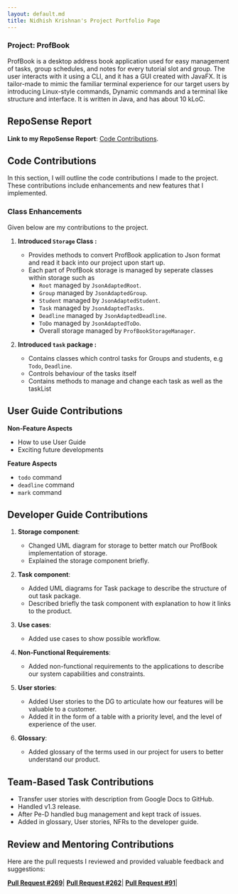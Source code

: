 ```yaml
---
layout: default.md
title: Nidhish Krishnan's Project Portfolio Page
---
```


### Project: ProfBook

ProfBook is a desktop address book application used for easy management of tasks, group schedules, and notes for every tutorial slot and group. The user interacts with it using a CLI, and it has a GUI created with JavaFX. It is tailor-made to mimic the familiar terminal experience for our target users by introducing Linux-style commands, Dynamic commands and a terminal like structure and interface. It is written in Java, and has about 10 kLoC.

## RepoSense Report

**Link to my RepoSense Report**: 
[Code Contributions](https://nus-cs2103-ay2324s1.github.io/tp-dashboard/?search=Nid21cs&breakdown=false&sort=groupTitle%20dsc&sortWithin=title&since=2023-09-22&timeframe=commit&mergegroup=&groupSelect=groupByRepos).

## Code Contributions

In this section, I will outline the code contributions I made to the project. These contributions include enhancements
and new features that I implemented.

### Class Enhancements

Given below are my contributions to the project.

1. **Introduced `Storage` Class :**
   
    - Provides methods to convert ProfBook application to Json format and read it back into our project upon start up.
    - Each part of ProfBook storage is managed by seperate classes within storage such as
      - `Root` managed by `JsonAdaptedRoot`.
      - `Group` managed by `JsonAdaptedGroup`.
      - `Student` managed by `JsonAdaptedStudent`.
      - `Task` managed by `JsonAdaptedTasks`.
      - `Deadline` managed by `JsonAdaptedDeadline`.
      - `ToDo` managed by `JsonAdaptedToDo`.
      - Overall storage managed by `ProfBookStorageManager`.

2. **Introduced `task` package :**
   
   - Contains classes which control tasks for Groups and students, e.g `Todo`, `Deadline`.
   - Controls behaviour of the tasks itself
   - Contains methods to manage and change each task as well as the taskList

## User Guide Contributions
**Non-Feature Aspects**

  - How to use User Guide  
  - Exciting future developments

**Feature Aspects**

- `todo` command 
- `deadline` command 
- `mark` command
## Developer Guide Contributions

1. **Storage component**:
   - Changed UML diagram for storage to better match our ProfBook implementation of storage.
   - Explained the storage component briefly.
   
2. **Task component**:
   - Added UML diagrams for Task package to describe the structure of out task package.
   - Described briefly the task component with explanation to how it links to the product.
   
3. **Use cases**:
   - Added use cases to show possible workflow.

4. **Non-Functional Requirements**:
   - Added non-functional requirements to the applications to describe our system capabilities and constraints.

5. **User stories**:
   - Added User stories to the DG to articulate how our features will be valuable to a customer.
   - Added it in the form of a table with a priority level, and the level of experience of the user.

6. **Glossary**:
   - Added glossary of the terms used in our project for users to better understand our product.

## Team-Based Task Contributions

* Transfer user stories with description from Google Docs to GitHub.
* Handled v1.3 release.
* After Pe-D handled bug management and kept track of issues.
* Added in glossary, User stories, NFRs to the developer  guide.

## Review and Mentoring Contributions

Here are the pull requests I reviewed and provided valuable feedback and suggestions:

**[Pull Request #269](https://github.com/AY2324S1-CS2103T-W15-2/tp/pull/269)**|
**[Pull Request #262](https://github.com/AY2324S1-CS2103T-W15-2/tp/pull/262)**|
**[Pull Request #91](https://github.com/AY2324S1-CS2103T-W15-2/tp/pull/91)**|
